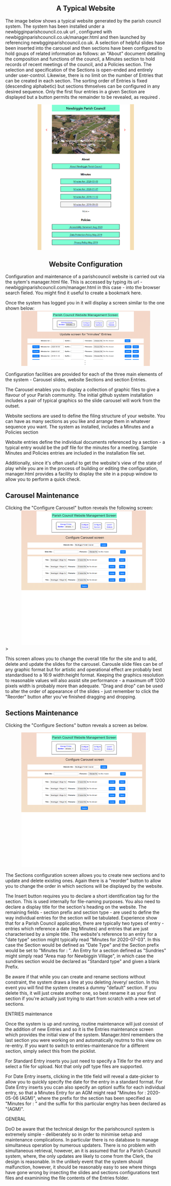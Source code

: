 
<h2 style = "text-align: center;">A Typical Website</h2>
<p>The image below shows a typical website generated by the parish council system. The system has been installed under a newbigginparishcouncil.co.uk url , configured with newbigginparishcouncil.co.uk/manager.html and then launched by referencing newbgginparishcouncil.co.uk.  A selection of helpful slides hase been inserted into the carousel and then sections have been configured to hold goups of related information as follows: an "About" document detailing the composition and functions of the council, a Minutes section to hold records of recent meetings of the council, and a Policies section.  The selection and specification of the Sections is open-ended and entirely under user-control.  Likewise, there is no limit on the number of Entries that can be created in each section. The sorting order of Entries is fixed (descending alphabetic) but sections thmselves can be configured in any desired sequence. Only the first four entries in a given Section are displayed but a button permits the remainder to be revealed, as required .</p>
<div  style="width: 60%; margin-left: auto; margin-right: auto; text-align: center;">
<img src="screens/screen1.png"> 
</div>
<div>
<h2 style = "text-align: center;">Website Configuration</h2>
</div>
<p>Configuration and maintenance of a parishcouncil website is carried out via the sytem's manager.html file. This is accessed by typing its url -  newbigginparishcouncil.com/manager.html in this case - into the browser search fieled. You might find it useful to create a bookmark here.
</p>
Once the system has logged you in it will display a screen similar to the one shown below:
<div  style="width: 80%; margin-left: auto; margin-right: auto; text-align: center;">
<img src="screens/screen2.png"> 
</div>
<p>
Configuration facilities are provided for each of the three main elements of the system  - Carousel slides, website Sections and section Entries. 
</p><p>
The Carousel enables you to display a collection of graphic files to give a flavour of your Parish community. The initial github system installation includes a pair of typical graphics so the slide carousel will work from the outset.
</p><p>
Website sections are used to define the filing structure of your website. You can have as many sections as you like and arrange them in whatever sequence you want. The system as installed, includes a Minutes and a Policies section
</p><p>
Website entries define the individual documents referenced by a section - a typical entry would be the pdf file for the minutes for a meeting. Sample Minutes and Policies entries are included in the installation file set.
</p><p>
Additionally, since it's often useful to get the website's view of the state of play while you are in the process of building or editing the configuration, manager.html provides a facility to display the site in a popup window to allow you to perform a quick check. 
</p>
<div>
<h2>Carousel Maintenance</h2>
</div>
Clicking the "Configure Carousel" button reveals the following screen:
<div  style="width:80%; margin-left: auto; margin-right: auto; text-align: center;">
<img src="screens/screen3.png"> 
</div>
><p>This screen allows you to change the overall title for the site and to add, delete and update the slides for the carousel. Carousle slide files can be of any graphic format but for artistic and operational effect are probably best standardised to a 16:9 width:height format. Keeping the graphics resolution to reasonable values will also assist site performance - a maximum off 1200 pixels width is probably more than adequate. "Drag and drop" can be used to alter the order of appearance of the slides - just remember to click the "Reorder" button after you've finished dragging and dropping.
</p>
<div>
<h2>Sections Maintenance</h2>
</div>
<p>
Clicking the "Configure Sections" button reveals a screen as below. 
</p>
<div  style="width:80%; margin-left: auto; margin-right: auto; text-align: center;">
<img src="screens/screen3.png"> 
</div>
<p>
The Sections configuration screen allows you to create new sections and to update and delete existing ones. Again there is a "reorder" button to allow you to change the order in which sections will be displayed by the website. 
</p><p>
The Insert button requires you to declare a short identification tag for the section. This is used internally for file-naming purposes. You also need to declare a display title for the section's heading on the website. The remaining fields - section prefix and section type - are used to define the way individual entries for the section will be tabulated. Experience show that for a Parish Council application, there are typically two types of entry - entries which reference a date (eg Minutes) and entries that are just characterised by a simple title. The website's reference to an entry for a "date type" section might typically read "Minutes for 2020-07-03". In this case the Section would be defined as "Date Type" and the Section prefix would be set to "Minutes for : ". An Entry for a section defined as "Sundries" might simply read "Area map for Newbiggin Village", in which case the sundries section would be declared as "Standard type" and given a blank Prefix.
</p><p>
Be aware if that while you can create and rename sections without constraint, the system draws a line at you deleting /every/ section. In this event you will find the system  creates a dummy "default" section. If you delete this, it will just create another one, so best rename it as your first section if you're actually just trying to start from scratch with a new set of sections.
</p>
ENTRIES maintenance

Once the system is up and running, routine maintenance will just consist of the addition of new Entries and so it is the Entries maintenance screen which provides the initial view of the system. Manager.html remembers the last section you were working on and automatically reutrns to this view on re-entry. If you want to switch to entries-maintenance for a different section, simply select this from the picklist.

For Standard Entry inserts you just need to specify a Title for the entry and select a file for upload. Not that only pdf type files are supported.

For Date Entry inserts, clicking in the title field will reveal a date-picker to allow you to quickly specify the date for the entry in a standard format. For Date Entry inserts you ccan also specify an optionl suffix for each individual entry, so that a Minutes Entry for an AGM might read "Minutes for : 2020-05-06 (AGM)", where the prefix for the section has been specified as "Minutes for : " and the suffix for this particular engtry has been declared as "(AGM)".

GENERAL

DoO be aware that the technical design for the parishcouncil system is extremely simple - deliberately so in order to minimise setup and maintenance complications. In particular there is no database to manage simultaneus operation by numerous updaters. There is no problem with simultaneous retrieval, however, an it is assumed that for a Parish Council system, where, the only updates are likely to come from the Clerk, the design is reasonable. In the unlikely event that the system should malfunction, however, it should be reasonably easy to see where things have gone wrong by insecting the slides and sections configurations text files and examinining the file contents of the Entries folder.


